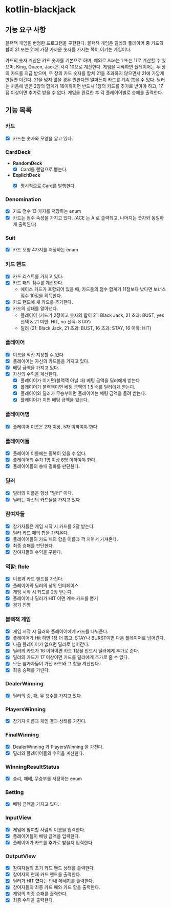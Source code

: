 # kotlin-blackjack

## 기능 요구 사항

블랙잭 게임을 변형한 프로그램을 구현한다. 블랙잭 게임은 딜러와 플레이어 중 카드의 합이 21 또는 21에 가장 가까운 숫자를 가지는 쪽이 이기는 게임이다.

카드의 숫자 계산은 카드 숫자를 기본으로 하며, 예외로 Ace는 1 또는 11로 계산할 수 있으며, King, Queen, Jack은 각각 10으로 계산한다.
게임을 시작하면 플레이어는 두 장의 카드를 지급 받으며, 두 장의 카드 숫자를 합쳐 21을 초과하지 않으면서 21에 가깝게 만들면 이긴다. 21을 넘지 않을 경우 원한다면 얼마든지 카드를 계속 뽑을 수 있다.
딜러는 처음에 받은 2장의 합계가 16이하이면 반드시 1장의 카드를 추가로 받아야 하고, 17점 이상이면 추가로 받을 수 없다.
게임을 완료한 후 각 플레이어별로 승패를 출력한다.

## 기능 목록

### 카드

- [X] 카드는 숫자와 모양을 알고 있다.

### CardDeck

- **RandomDeck**
  - [X] Card를 랜덤으로 뽑는다.
- **ExplicitDeck** 
  - [X] 명시적으로 Card를 발행한다.


### Denomination
- [X] 카드 점수 13 가지를 저장하는 enum
- [X] 카드는 점수 속성을 가지고 있다. (ACE 는 A 로 출력되고, 나머지는 숫자와 동일하게 출력된다)

### Suit
- [X] 카드 모양 4가지를 저장하는 enum

### 카드 핸드

- [X] 카드 리스트를 가지고 있다.
- [X] 카드 패의 점수를 계산한다.
  - 에이스 카드가 포함되어 있을 때, 카드들의 점수 합계가 11점보다 낮다면 보너스 점수 10점을 획득한다.
- [X] 카드 핸드에 새 카드를 추가한다.
- [X] 카드의 상태를 알아낸다. 
  - 플레이어 (카드가 2장이고 숫자의 합이 21: Black Jack, 21 초과: BUST, yes 선택 & 21 미만: HIT, no 선택: STAY)
  - 딜러 (21: Black Jack, 21 초과: BUST, 16 초과: STAY, 16 이하: HIT)

### 플레이어

- [X] 이름을 직접 지정할 수 있다
- [X] 플레이어는 자신의 카드들을 가지고 있다.
- [X] 베팅 금액을 가지고 있다.
- [X] 자신의 수익을 계산한다.
  - [X] 플레이어가 이기면(블랙잭 아닐 때) 베팅 금액을 딜러에게 받는다
  - [X] 플레이어가 블랙잭이면 베팅 금액의 1.5 배를 딜러에게 받는다.
  - [X] 플레이어와 딜러가 무승부이면 플레이어는 베팅 금액을 돌려 받는다.
  - [X] 플레이어가 지면 베팅 금액을 잃는다.

### 플레이어명
- [X] 플레이어 이름은 2자 이상, 5자 이하여야 한다.

### 플레이어들
- [X] 플레이어 이름에는 중복이 있을 수 없다.
- [X] 플레이어의 수가 1명 이상 6명 이하여야 한다.
- [X] 플레이어들의 승패 결롸를 판단한다.

### 딜러

- [X] 딜러의 이름은 항상 "딜러" 이다.
- [X] 딜러는 자신의 카드들을 가지고 있다.

### 참여자들

- [X] 참가자들은 게임 시작 시 카드를 2장 받는다.
- [X] 딜러 카드 패의 합을 가져온다.
- [X] 플레이어들의 카드 패의 합을 이름과 짝 지어서 가져온다. 
- [X] 최종 승패를 판단한다.
- [X] 참여자들의 수익을 구한다.

### 역할: Role

- [X] 이름과 카드 핸드를 가진다.
- [X] 플레이어와 딜러의 상위 인터페이스
- [X] 게임 시작 시 카드를 2장 받는다.
- [X] 플레이어나 딜러가 HIT 이면 계속 카드를 뽑기
- [X] 경기 진행

### 블랙잭 게임

- [X] 게임 시작 시 딜러와 플레이어에게 카드를 나눠준다.
- [X] 플레이어가 Hit 하면 1장 더 뽑고, STAY나 BURST이면 다음 플레이어로 넘어간다.
- [X] 다음 플레이어가 없으면 딜러로 넘어간다.
- [X] 딜러의 카드가 16 이하이면 카드 1장을 반드시 딜러에게 추가로 준다.
- [X] 딜러의 카드가 17 이상이면 카드를 딜러에게 추가로 줄 수 없다.
- [X] 모든 참가자들이 가진 카드와 그 합을 계산한다.
- [X] 최종 승패를 가린다.

### DealerWinning
- [X] 딜러의 승, 패, 무 갯수를 가지고 있다.

### PlayersWinning
- [X] 참가자 이름과 게임 결과 상태를 가진다.

### FinalWinning
- [X] DealerWinning 과 PlayersWinning 을 가진다.
- [X] 딜러와 플레이어들의 수익을 계산한다.

### WinningResultStatus
- [X] 승리, 패배, 무승부를 저장하는 enum

### Betting
- [X] 베팅 금액을 가지고 있다.

###  InputView
- [X] 게임에 참여할 사람의 이름을 입력한다.
- [X] 플레이어들이 배팅 금액을 입력한다.
- [X] 플레이어가 카드를 추가로 받을지 입력한다.

### OutputView

- [X] 참여자들의 초기 카드 핸드 상태를 출력한다.
- [X] 참여자의 현재 카드 핸드를 출력한다.
- [X] 딜러가 HIT 헀다는 안내 메세지를 출력한다.
- [X] 참여자들의 최종 카드 패와 카드 합을 출력한다.
- [X] 게임의 최종 승패를 출력한다.
- [X] 최종 수익을 출력한다.
